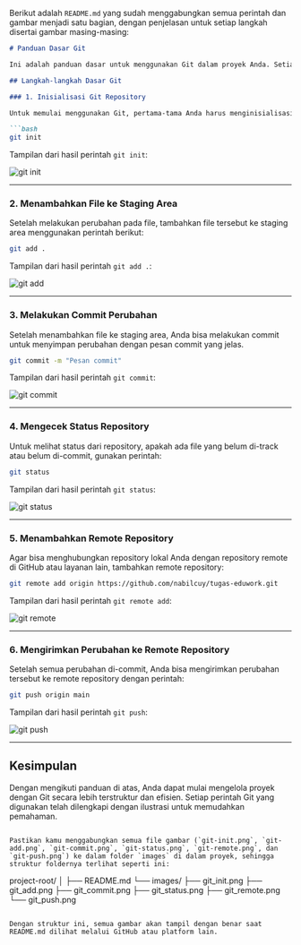 Berikut adalah `README.md` yang sudah menggabungkan semua perintah dan gambar menjadi satu bagian, dengan penjelasan untuk setiap langkah disertai gambar masing-masing:

```markdown
# Panduan Dasar Git

Ini adalah panduan dasar untuk menggunakan Git dalam proyek Anda. Setiap langkah berikut dilengkapi dengan contoh perintah dan tampilan gambar yang menunjukkan hasilnya.

## Langkah-langkah Dasar Git

### 1. Inisialisasi Git Repository

Untuk memulai menggunakan Git, pertama-tama Anda harus menginisialisasi repository Git pada folder proyek Anda.

```bash
git init
```

Tampilan dari hasil perintah `git init`:

![git init](./images/git-init.png)

---

### 2. Menambahkan File ke Staging Area

Setelah melakukan perubahan pada file, tambahkan file tersebut ke staging area menggunakan perintah berikut:

```bash
git add .
```

Tampilan dari hasil perintah `git add .`:

![git add](./images/git-add.png)

---

### 3. Melakukan Commit Perubahan

Setelah menambahkan file ke staging area, Anda bisa melakukan commit untuk menyimpan perubahan dengan pesan commit yang jelas.

```bash
git commit -m "Pesan commit"
```

Tampilan dari hasil perintah `git commit`:

![git commit](./images/git-commit.png)

---

### 4. Mengecek Status Repository

Untuk melihat status dari repository, apakah ada file yang belum di-track atau belum di-commit, gunakan perintah:

```bash
git status
```

Tampilan dari hasil perintah `git status`:

![git status](./images/git-status.png)

---

### 5. Menambahkan Remote Repository

Agar bisa menghubungkan repository lokal Anda dengan repository remote di GitHub atau layanan lain, tambahkan remote repository:

```bash
git remote add origin https://github.com/nabilcuy/tugas-eduwork.git
```

Tampilan dari hasil perintah `git remote add`:

![git remote](./images/git-remote.png)

---

### 6. Mengirimkan Perubahan ke Remote Repository

Setelah semua perubahan di-commit, Anda bisa mengirimkan perubahan tersebut ke remote repository dengan perintah:

```bash
git push origin main
```

Tampilan dari hasil perintah `git push`:

![git push](./images/git-push.png)

---

## Kesimpulan

Dengan mengikuti panduan di atas, Anda dapat mulai mengelola proyek dengan Git secara lebih terstruktur dan efisien. Setiap perintah Git yang digunakan telah dilengkapi dengan ilustrasi untuk memudahkan pemahaman.
```

Pastikan kamu menggabungkan semua file gambar (`git-init.png`, `git-add.png`, `git-commit.png`, `git-status.png`, `git-remote.png`, dan `git-push.png`) ke dalam folder `images` di dalam proyek, sehingga struktur foldernya terlihat seperti ini:

```
project-root/
│
├── README.md
└── images/
    ├── git_init.png
    ├── git_add.png
    ├── git_commit.png
    ├── git_status.png
    ├── git_remote.png
    └── git_push.png
```

Dengan struktur ini, semua gambar akan tampil dengan benar saat README.md dilihat melalui GitHub atau platform lain.
